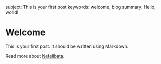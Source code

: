 subject: This is your first post
keywords: welcome, blog
summary: Hello, world!

# Welcome #

This is your first post. It should be written using Markdown.

Read more about [Nefelibata](https://nefelibata.readthedocs.io/).
